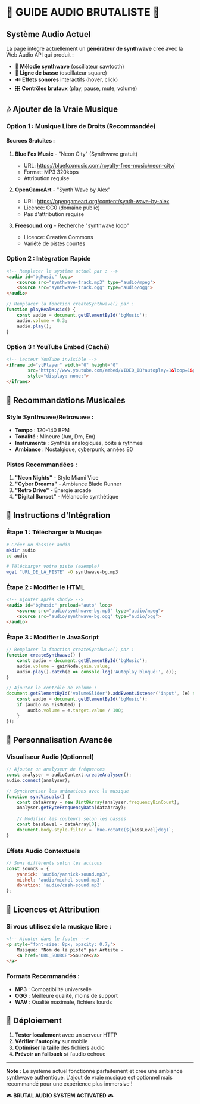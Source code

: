 # 🎵 GUIDE AUDIO BRUTALISTE 🎵

## Système Audio Actuel

La page intègre actuellement un **générateur de synthwave** créé avec la Web Audio API qui produit :
- 🎹 **Mélodie synthwave** (oscillateur sawtooth)
- 🎸 **Ligne de basse** (oscillateur square)
- 🔊 **Effets sonores** interactifs (hover, click)
- 🎛️ **Contrôles brutaux** (play, pause, mute, volume)

## 🎶 Ajouter de la Vraie Musique

### Option 1 : Musique Libre de Droits (Recommandée)

#### Sources Gratuites :
1. **Blue Fox Music** - "Neon City" (Synthwave gratuit)
   - URL: https://bluefoxmusic.com/royalty-free-music/neon-city/
   - Format: MP3 320kbps
   - Attribution requise

2. **OpenGameArt** - "Synth Wave by Alex"
   - URL: https://opengameart.org/content/synth-wave-by-alex
   - Licence: CC0 (domaine public)
   - Pas d'attribution requise

3. **Freesound.org** - Recherche "synthwave loop"
   - Licence: Creative Commons
   - Variété de pistes courtes

### Option 2 : Intégration Rapide

```html
<!-- Remplacer le système actuel par : -->
<audio id="bgMusic" loop>
    <source src="synthwave-track.mp3" type="audio/mpeg">
    <source src="synthwave-track.ogg" type="audio/ogg">
</audio>
```

```javascript
// Remplacer la fonction createSynthwave() par :
function playRealMusic() {
    const audio = document.getElementById('bgMusic');
    audio.volume = 0.3;
    audio.play();
}
```

### Option 3 : YouTube Embed (Caché)

```html
<!-- Lecteur YouTube invisible -->
<iframe id="ytPlayer" width="0" height="0" 
        src="https://www.youtube.com/embed/VIDEO_ID?autoplay=1&loop=1&playlist=VIDEO_ID&controls=0"
        style="display: none;">
</iframe>
```

## 🎵 Recommandations Musicales

### Style Synthwave/Retrowave :
- **Tempo** : 120-140 BPM
- **Tonalité** : Mineure (Am, Dm, Em)
- **Instruments** : Synthés analogiques, boîte à rythmes
- **Ambiance** : Nostalgique, cyberpunk, années 80

### Pistes Recommandées :
1. **"Neon Nights"** - Style Miami Vice
2. **"Cyber Dreams"** - Ambiance Blade Runner
3. **"Retro Drive"** - Énergie arcade
4. **"Digital Sunset"** - Mélancolie synthétique

## 🔧 Instructions d'Intégration

### Étape 1 : Télécharger la Musique
```bash
# Créer un dossier audio
mkdir audio
cd audio

# Télécharger votre piste (exemple)
wget "URL_DE_LA_PISTE" -O synthwave-bg.mp3
```

### Étape 2 : Modifier le HTML
```html
<!-- Ajouter après <body> -->
<audio id="bgMusic" preload="auto" loop>
    <source src="audio/synthwave-bg.mp3" type="audio/mpeg">
    <source src="audio/synthwave-bg.ogg" type="audio/ogg">
</audio>
```

### Étape 3 : Modifier le JavaScript
```javascript
// Remplacer la fonction createSynthwave() par :
function createSynthwave() {
    const audio = document.getElementById('bgMusic');
    audio.volume = gainNode.gain.value;
    audio.play().catch(e => console.log('Autoplay bloqué:', e));
}

// Ajouter le contrôle de volume :
document.getElementById('volumeSlider').addEventListener('input', (e) => {
    const audio = document.getElementById('bgMusic');
    if (audio && !isMuted) {
        audio.volume = e.target.value / 100;
    }
});
```

## 🎨 Personnalisation Avancée

### Visualiseur Audio (Optionnel)
```javascript
// Ajouter un analyseur de fréquences
const analyser = audioContext.createAnalyser();
audio.connect(analyser);

// Synchroniser les animations avec la musique
function syncVisuals() {
    const dataArray = new Uint8Array(analyser.frequencyBinCount);
    analyser.getByteFrequencyData(dataArray);
    
    // Modifier les couleurs selon les basses
    const bassLevel = dataArray[0];
    document.body.style.filter = `hue-rotate(${bassLevel}deg)`;
}
```

### Effets Audio Contextuels
```javascript
// Sons différents selon les actions
const sounds = {
    yannick: 'audio/yannick-sound.mp3',
    michel: 'audio/michel-sound.mp3',
    donation: 'audio/cash-sound.mp3'
};
```

## 📝 Licences et Attribution

### Si vous utilisez de la musique libre :
```html
<!-- Ajouter dans le footer -->
<p style="font-size: 8px; opacity: 0.7;">
    Musique: "Nom de la piste" par Artiste - 
    <a href="URL_SOURCE">Source</a>
</p>
```

### Formats Recommandés :
- **MP3** : Compatibilité universelle
- **OGG** : Meilleure qualité, moins de support
- **WAV** : Qualité maximale, fichiers lourds

## 🚀 Déploiement

1. **Tester localement** avec un serveur HTTP
2. **Vérifier l'autoplay** sur mobile
3. **Optimiser la taille** des fichiers audio
4. **Prévoir un fallback** si l'audio échoue

---

**Note** : Le système actuel fonctionne parfaitement et crée une ambiance synthwave authentique. L'ajout de vraie musique est optionnel mais recommandé pour une expérience plus immersive !

🎮 **BRUTAL AUDIO SYSTEM ACTIVATED** 🎮 